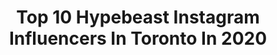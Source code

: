 ---
title: Top 10 Hypebeast Instagram Influencers In Toronto In 2020
description: >-
  Find top hypebeast Instagram influencers in Toronto in 2020. Most popular hashtags: #hypebeast #toronto #ootd #instagood.
platform: Instagram
profiles:
  - username: "vishakha_sodha"
    fullname: >-
      Vishakha Sodha Khakhar
    location: "Canada"
    followers: 45363
    engagement: 298
    commentsToLikes: 0.085296
    id: ck5q4xd6uqlz90i11knuentpj
    verified: false
    hashtags: "#coffeeaddict, #sheisnotlost, #discoverportrait, #livefitfoods"
  - username: "vivir.ca"
    fullname: >-
      𝗩 𝗜 𝗩 𝗜 𝗥
    location: "Canada"
    followers: 15681
    engagement: 282
    commentsToLikes: 0.063489
    id: ck5qdaq5yunq10i11ku1v10c1
    verified: false
    hashtags: "#moodyports, #instagood, #baldgirls, #shootwhereyoucan"
  - username: "sneakertalkca"
    fullname: >-
      Christian Cantelon ✪
    location: "Canada"
    followers: 38671
    engagement: 336
    commentsToLikes: 0.118929
    id: ck6tr4rlbwxc40j712p3elo58
    verified: false
    hashtags: "#nike, #pumaxo, #travisscott, #converse"
  - username: "ggclx"
    fullname: >-
      Gaby
    location: "Canada"
    followers: 13073
    engagement: 597
    commentsToLikes: 0.071743
    id: ck0uesx3nm5a00i19do5i46n4
    verified: false
    hashtags: "#happyvalentinesday, #valentinesday2020, #stayhome, #staysafe"
  - username: "iamxdremonn"
    fullname: >-
      Dre S-H. Ashmeade
    location: "Canada"
    followers: 3195
    engagement: 2753
    commentsToLikes: 0.139496
    id: ck5pxadoqqumi0i11jr54d513
    verified: false
    hashtags: "#highendhype, #zara, #outfitplace, #backyardfit"
  - username: "certified"
    fullname: >-
      Andy Dang📍 Toronto
    location: "Canada"
    followers: 159562
    engagement: 379
    commentsToLikes: 0.255900
    id: ck0ueswgcm58a0i19jdrrnr2u
    verified: false
    hashtags: "#pewpewpew, #boredathome, #doggo, #dreamwedding"
  - username: "wizardof32oz"
    fullname: >-
      Wiz
    location: "Canada"
    followers: 5654
    engagement: 528
    commentsToLikes: 0.051812
    id: ck15t8gecgudp0i19kxc66k4k
    verified: false
    hashtags: "#indigo, #goodyearwelt, #realmccoys, #denimfades"
  - username: "prestigiousoul"
    fullname: >-
      Sasha Khanna
    location: "Canada"
    followers: 10575
    engagement: 225
    commentsToLikes: 0.092371
    id: ck134n94dx8rx0i19t2fhhyxl
    verified: false
    hashtags: "#parkinglot, #shehnaazgill, #cool, #delhi"
  - username: "bmcgannphotos"
    fullname: >-
      Brendan McGann
    location: "Canada"
    followers: 6024
    engagement: 436
    commentsToLikes: 0.070374
    id: ck5hf8zylwd880i118gy98y9e
    verified: false
    hashtags: "#sportscar, #dailydriven, #mclaren, #canadiancarculture"
  - username: "rajeevkugan"
    fullname: >-
      ʀᴀᴊᴇᴇᴠᴋᴜɢᴀɴ
    location: "Canada"
    followers: 7980
    engagement: 725
    commentsToLikes: 0.088577
    id: ck13aja6kqn9m0i19k674hc7v
    verified: false
    hashtags: "#discoveron, #streetsoftoronto, #muskoka, #makeupartist"
---